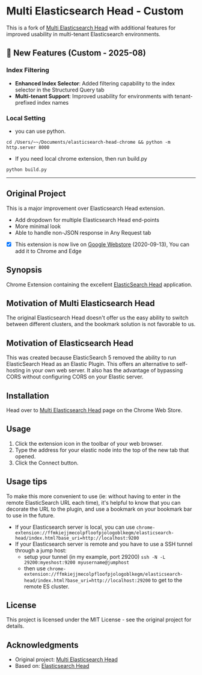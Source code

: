 # Multi Elasticsearch Head - Custom

This is a fork of [Multi Elasticsearch Head](https://github.com/vorapoap/elasticsearch-head-chrome) with additional features for improved usability in multi-tenant Elasticsearch environments.

## 🚀 New Features (Custom - 2025-08)

### Index Filtering
- **Enhanced Index Selector**: Added filtering capability to the index selector in the Structured Query tab
- **Multi-tenant Support**: Improved usability for environments with tenant-prefixed index names

### Local Setting

* you can use python.
```
cd /Users/~~/Documents/elasticsearch-head-chrome && python -m http.server 8000
```

* If you need local chrome extension, then run build.py
```
python build.py
```

-----
## Original Project

This is a major improvement over Elasticsearch Head extension.
* Add dropdown for multiple Elasticsearch Head end-points
* More minimal look
* Able to handle non-JSON response in Any Request tab

- [X] This extension is now live on [Google Webstore](https://chrome.google.com/webstore/detail/multi-elasticsearch-head/cpmmilfkofbeimbmgiclohpodggeheim) (2020-09-13), You can add it to Chrome and Edge 

## Synopsis

Chrome Extension containing the excellent [ElasticSearch Head](https://github.com/mobz/elasticsearch-head) application.

## Motivation of Multi Elasticsearch Head

The original Elasticsearch Head doesn't offer us the easy ability to switch between different clusters, and the bookmark solution is not favorable to us.

## Motivation of Elasticsearch Head

This was created because ElasticSearch 5 removed the ability to run ElasticSearch Head as an Elastic Plugin.  This offers an alternative to self-hosting in your own web server.  It also has the advantage of bypassing CORS without configuring CORS on your Elastic server.

## Installation

Head over to [Multi Elasticsearch Head](https://chrome.google.com/webstore/detail/multi-elasticsearch-head/cpmmilfkofbeimbmgiclohpodggeheim) page on the Chrome Web Store. 

## Usage

1. Click the extension icon in the toolbar of your web browser.
2. Type the address for your elastic node into the top of the new tab that opened.
3. Click the Connect button.

## Usage tips

To make this more convenient to use (ie: without having to enter in the remote ElasticSearch URL each time), it's helpful to know that you can decorate the URL to the plugin, and use a bookmark on your bookmark bar to use in the future.

* If your Elasticsearch server is local, you can use
`chrome-extension://ffmkiejjmecolpfloofpjologoblkegm/elasticsearch-head/index.html?base_uri=http://localhost:9200`
* If your Elasticsearch server is remote and you have to use a SSH tunnel through a jump host:
	* setup your tunnel (in my example, port 29200)
	  `ssh -N -L 29200:myeshost:9200 myusername@jumphost`
	* then use `chrome-extension://ffmkiejjmecolpfloofpjologoblkegm/elasticsearch-head/index.html?base_uri=http://localhost:29200` to get to the remote ES cluster.

## License

This project is licensed under the MIT License - see the original project for details.

## Acknowledgments

- Original project: [Multi Elasticsearch Head](https://github.com/lyfeyaj/elasticsearch-head-chrome)
- Based on: [Elasticsearch Head](https://github.com/mobz/elasticsearch-head)


